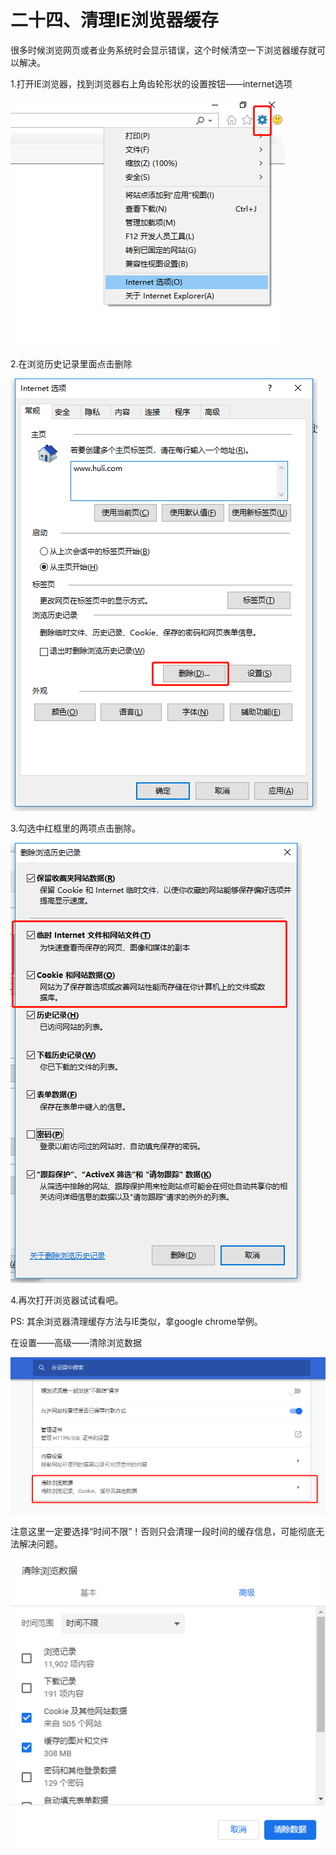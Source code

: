 # 二十四、清理IE浏览器缓存

很多时候浏览网页或者业务系统时会显示错误，这个时候清空一下浏览器缓存就可以解决。

1.打开IE浏览器，找到浏览器右上角齿轮形状的设置按钮——internet选项

![](/assets/import120.png)

2.在浏览历史记录里面点击删除

![](/assets/import121.png)

3.勾选中红框里的两项点击删除。

![](/assets/import122.png)

4.再次打开浏览器试试看吧。

PS: 其余浏览器清理缓存方法与IE类似，拿google chrome举例。

在设置——高级——清除浏览数据

![](/assets/import123.png)

注意这里一定要选择“时间不限”！否则只会清理一段时间的缓存信息，可能彻底无法解决问题。

![](/assets/import124.png)

